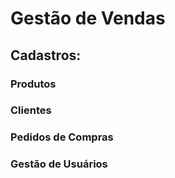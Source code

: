 # Gestão de Vendas
## Cadastros:
### Produtos
### Clientes
### Pedidos de Compras
### Gestão de Usuários
